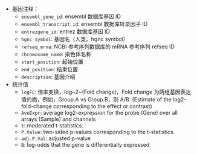 
- 基因注释：
    - `ensembl_gene_id`: ensembl 数据库基因 ID
    - `ensembl_transcript_id`: ensembl 数据库转录因子 ID
    - `entrezgene_id`: entrez 数据库基因 ID
    - `hgnc_symbol`: 基因名（人类，hgnc symbol）
    - `refseq_mrna`: NCBI 参考序列数据库的 mRNA 参考序列 refseq ID
    - `chromosome_name`: 染色体名称
    - `start_position`: 起始位置
    - `end_position`: 结束位置
    - `description`: 基因介绍
- 统计值
    - `logFC`: 倍率变换，log~2~(Fold change)，Fold change 为两组基因表达值的商，例如，Group.A vs Group.B，则 A/B. (Estimate of the log2-fold-change corresponding to the effect or contrast)
    - `AveExpr`: average log2-expression for the probe (Gene) over all arrays (Sample) and channels
    - `t`: moderated t-statistics.
    - `P.Value`: two-sided p-values corresponding to the t-statistics.
    - `adj.P.Val`: adjusted p-value
    - `B`: log-odds that the gene is differentially expressed


